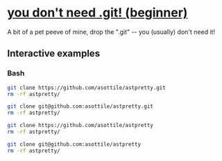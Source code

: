 # [you don't need .git! (beginner)](https://youtu.be/BW7z9TO0Fqg)

A bit of a pet peeve of mine, drop the ".git" -- you (usually) don't need it!

## Interactive examples

### Bash

```bash
git clone https://github.com/asottile/astpretty.git
rm -rf astpretty/

git clone git@github.com:asottile/astpretty.git
rm -rf astpretty/

git clone https://github.com/asottile/astpretty
rm -rf astpretty/

git clone git@github.com:asottile/astpretty
rm -rf astpretty/
```
